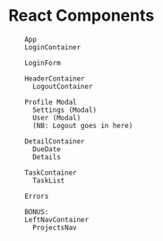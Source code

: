 # React Components

        App
        LoginContainer

        LoginForm

        HeaderContainer
          LogoutContainer

        Profile Modal
          Settings (Modal)
          User (Modal)
          (NB: Logout goes in here)

        DetailContainer
          DueDate
          Details

        TaskContainer
          TaskList

        Errors

        BONUS:
        LeftNavContainer
          ProjectsNav
